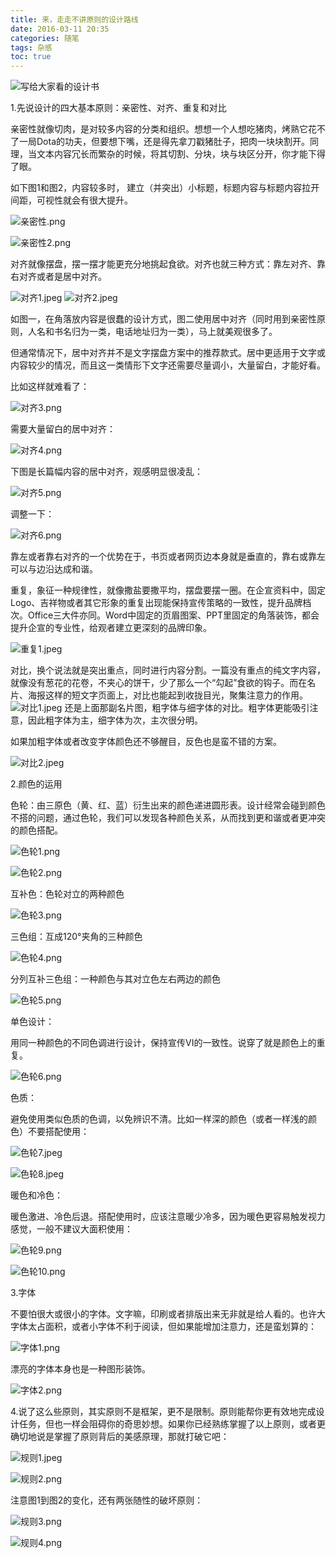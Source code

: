 ```yaml
---
title: 来，走走不讲原则的设计路线
date: 2016-03-11 20:35
categories: 随笔
tags: 杂感
toc: true
---
```

![写给大家看的设计书](http://upload-images.jianshu.io/upload_images/29336-d3858c09c1be6d86.png?imageMogr2/auto-orient/strip%7CimageView2/2/w/1240)

1.先说设计的四大基本原则：亲密性、对齐、重复和对比

亲密性就像切肉，是对较多内容的分类和组织。想想一个人想吃猪肉，烤熟它花不了一局Dota的功夫，但要想下嘴，还是得先拿刀戳猪肚子，把肉一块块割开。同理，当文本内容冗长而繁杂的时候，将其切割、分块，块与块区分开，你才能下得了眼。

如下图1和图2，内容较多时， 建立（并突出）小标题，标题内容与标题内容拉开间距，可视性就会有很大提升。

![亲密性.png](http://upload-images.jianshu.io/upload_images/29336-c2e845e05881adaa.png?imageMogr2/auto-orient/strip%7CimageView2/2/w/1240)

![亲密性2.png](http://upload-images.jianshu.io/upload_images/29336-768f7d2b1721459a.png?imageMogr2/auto-orient/strip%7CimageView2/2/w/1240)

对齐就像摆盘，摆一摆才能更充分地挑起食欲。对齐也就三种方式：靠左对齐、靠右对齐或者是居中对齐。

![对齐1.jpeg](http://upload-images.jianshu.io/upload_images/29336-7202bfc5688cc8d1.jpeg?imageMogr2/auto-orient/strip%7CimageView2/2/w/1240)
![对齐2.jpeg](http://upload-images.jianshu.io/upload_images/29336-179b09223bbb5597.jpeg?imageMogr2/auto-orient/strip%7CimageView2/2/w/1240)

如图一，在角落放内容是很蠢的设计方式，图二使用居中对齐（同时用到亲密性原则，人名和书名归为一类，电话地址归为一类），马上就美观很多了。

但通常情况下，居中对齐并不是文字摆盘方案中的推荐款式。居中更适用于文字或内容较少的情况，而且这一类情形下文字还需要尽量调小，大量留白，才能好看。

比如这样就难看了：

![对齐3.png](http://upload-images.jianshu.io/upload_images/29336-a28909a4cd683dfb.png?imageMogr2/auto-orient/strip%7CimageView2/2/w/1240)

需要大量留白的居中对齐：

![对齐4.png](http://upload-images.jianshu.io/upload_images/29336-d11f2865f9702178.png?imageMogr2/auto-orient/strip%7CimageView2/2/w/1240)

下图是长篇幅内容的居中对齐，观感明显很凌乱：

![对齐5.png](http://upload-images.jianshu.io/upload_images/29336-551cd1a65ac71dcc.png?imageMogr2/auto-orient/strip%7CimageView2/2/w/1240)

调整一下：

![对齐6.png](http://upload-images.jianshu.io/upload_images/29336-6a1e7841f4589762.png?imageMogr2/auto-orient/strip%7CimageView2/2/w/1240)

靠左或者靠右对齐的一个优势在于，书页或者网页边本身就是垂直的，靠右或靠左可以与边沿达成和谐。

重复，象征一种规律性，就像撒盐要撒平均，摆盘要摆一圈。在企宣资料中，固定Logo、吉祥物或者其它形象的重复出现能保持宣传策略的一致性，提升品牌档次。Office三大件亦同。Word中固定的页眉图案、PPT里固定的角落装饰，都会提升企宣的专业性，给观者建立更深刻的品牌印象。

![重复1.jpeg](http://upload-images.jianshu.io/upload_images/29336-f322c4a2518db228.jpeg?imageMogr2/auto-orient/strip%7CimageView2/2/w/1240)

对比，换个说法就是突出重点，同时进行内容分割。一篇没有重点的纯文字内容，就像没有葱花的花卷，不夹心的饼干，少了那么一个“勾起”食欲的钩子。而在名片、海报这样的短文字页面上，对比也能起到收拢目光，聚集注意力的作用。
![对比1.jpeg](http://upload-images.jianshu.io/upload_images/29336-ffca77ae948929ec.jpeg?imageMogr2/auto-orient/strip%7CimageView2/2/w/1240)
还是上面那副名片图，粗字体与细字体的对比。粗字体更能吸引注意，因此粗字体为主，细字体为次，主次很分明。

如果加粗字体或者改变字体颜色还不够醒目，反色也是蛮不错的方案。

![对比2.jpeg](http://upload-images.jianshu.io/upload_images/29336-803d2948c8f14885.jpeg?imageMogr2/auto-orient/strip%7CimageView2/2/w/1240)

2.颜色的运用

色轮：由三原色（黄、红、蓝）衍生出来的颜色递进圆形表。设计经常会碰到颜色不搭的问题，通过色轮，我们可以发现各种颜色关系，从而找到更和谐或者更冲突的颜色搭配。

![色轮1.png](http://upload-images.jianshu.io/upload_images/29336-599840dc7afa1b75.png?imageMogr2/auto-orient/strip%7CimageView2/2/w/1240)

![色轮2.png](http://upload-images.jianshu.io/upload_images/29336-890cc9a3c7be56fb.png?imageMogr2/auto-orient/strip%7CimageView2/2/w/1240)

互补色：色轮对立的两种颜色

![色轮3.png](http://upload-images.jianshu.io/upload_images/29336-dbb0c709227f109b.png?imageMogr2/auto-orient/strip%7CimageView2/2/w/1240)

三色组：互成120°夹角的三种颜色

![色轮4.png](http://upload-images.jianshu.io/upload_images/29336-f0b984403aafcc68.png?imageMogr2/auto-orient/strip%7CimageView2/2/w/1240)

分列互补三色组：一种颜色与其对立色左右两边的颜色

![色轮5.png](http://upload-images.jianshu.io/upload_images/29336-c07194581e62f652.png?imageMogr2/auto-orient/strip%7CimageView2/2/w/1240)

单色设计：

用同一种颜色的不同色调进行设计，保持宣传VI的一致性。说穿了就是颜色上的重复。

![色轮6.png](http://upload-images.jianshu.io/upload_images/29336-1a2cdac535bb8a40.png?imageMogr2/auto-orient/strip%7CimageView2/2/w/1240)

色质：

避免使用类似色质的色调，以免辨识不清。比如一样深的颜色（或者一样浅的颜色）不要搭配使用：

![色轮7.jpeg](http://upload-images.jianshu.io/upload_images/29336-bd339254b6675a43.jpeg?imageMogr2/auto-orient/strip%7CimageView2/2/w/1240)

![色轮8.jpeg](http://upload-images.jianshu.io/upload_images/29336-6965bb018cb040a8.jpeg?imageMogr2/auto-orient/strip%7CimageView2/2/w/1240)

暖色和冷色：

暖色激进、冷色后退。搭配使用时，应该注意暖少冷多，因为暖色更容易触发视力感觉，一般不建议大面积使用：

![色轮9.png](http://upload-images.jianshu.io/upload_images/29336-6278152e0f7c41b0.png?imageMogr2/auto-orient/strip%7CimageView2/2/w/1240)

![色轮10.png](http://upload-images.jianshu.io/upload_images/29336-a87dc98dfe789fd1.png?imageMogr2/auto-orient/strip%7CimageView2/2/w/1240)

3.字体

不要怕很大或很小的字体。文字嘛，印刷或者排版出来无非就是给人看的。也许大字体太占面积，或者小字体不利于阅读，但如果能增加注意力，还是蛮划算的：

![字体1.png](http://upload-images.jianshu.io/upload_images/29336-d0fb97b8351a0ebc.png?imageMogr2/auto-orient/strip%7CimageView2/2/w/1240)

漂亮的字体本身也是一种图形装饰。

![字体2.png](http://upload-images.jianshu.io/upload_images/29336-92de930cf1f79faf.png?imageMogr2/auto-orient/strip%7CimageView2/2/w/1240)

4.说了这么些原则，其实原则不是框架，更不是限制。原则能帮你更有效地完成设计任务，但也一样会阻碍你的奇思妙想。如果你已经熟练掌握了以上原则，或者更确切地说是掌握了原则背后的美感原理，那就打破它吧：

![规则1.jpeg](http://upload-images.jianshu.io/upload_images/29336-335610d4f6d57021.jpeg?imageMogr2/auto-orient/strip%7CimageView2/2/w/1240)

![规则2.png](http://upload-images.jianshu.io/upload_images/29336-198fd311825ee648.png?imageMogr2/auto-orient/strip%7CimageView2/2/w/1240)

注意图1到图2的变化，还有两张随性的破坏原则：

![规则3.png](http://upload-images.jianshu.io/upload_images/29336-16d62f46a74b90b3.png?imageMogr2/auto-orient/strip%7CimageView2/2/w/1240)

![规则4.png](http://upload-images.jianshu.io/upload_images/29336-4a435d6400b9eec0.png?imageMogr2/auto-orient/strip%7CimageView2/2/w/1240)
